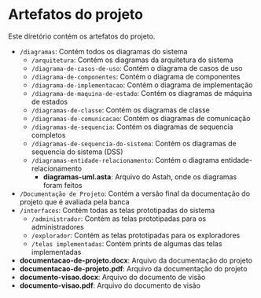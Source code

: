 # Artefatos do projeto

Este diretório contém os artefatos do projeto. 

* `/diagramas`: Contém todos os diagramas do sistema
  * `/arquitetura`: Contém os diagramas da arquitetura do sistema
  * `/diagrama-de-casos-de-uso`: Contém o diagrama de casos de uso
  * `/diagrama-de-componentes`: Contém o diagrama de componentes
  * `/diagrama-de-implementacao`: Contém o diagrama de implementação
  * `/diagrama-de-maquina-de-estado`: Contém os diagramas de máquina de estados
  * `/diagramas-de-classe`: Contém os diagramas de classe
  * `/diagramas-de-comunicacao`: Contém os diagramas de comunicação
  * `/diagramas-de-sequencia`: Contém os diagramas de sequencia completos
  * `/diagramas-de-sequencia-do-sistema`: Contém os diagramas de sequencia do sistema (DSS)
  * `/diagramas-entidade-relacionamento`: Contém o diagrama entidade-relacionamento
    * **diagramas-uml.asta**: Arquivo do Astah, onde os diagramas foram feitos
* `/Documentação de Projeto`: Contém a versão final da documentação do projeto que é avaliada pela banca
* `/interfaces`: Contém todas as telas prototipadas do sistema
  * `/administrador`: Contém as telas prototipadas para os administradores
  * `/explorador`: Contém as telas prototipadas para os exploradores
  * `/telas implementadas`: Contém prints de algumas das telas implementadas
* **documentacao-de-projeto.docx**: Arquivo da documentação do projeto
* **documentacao-de-projeto.pdf**: Arquivo da documentação do projeto
* **documento-visao.docx**: Arquivo do documento de visão
* **documento-visao.pdf**: Arquivo do documento de visão
